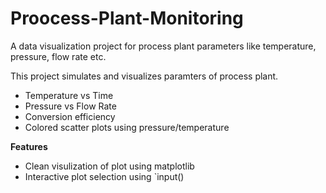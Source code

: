 # Proocess-Plant-Monitoring
A data visualization project for process plant parameters like temperature, pressure, flow rate etc.

This project simulates and visualizes paramters of process plant.
- Temperature vs Time
- Pressure vs Flow Rate
- Conversion efficiency
- Colored scatter plots using pressure/temperature

**Features**
- Clean visulization of plot using matplotlib
- Interactive plot selection using `input() 
